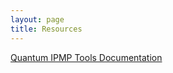 ```yaml
---
layout: page
title: Resources
---
```


[Quantum IPMP Tools Documentation](https://github.com/ebhoward/QuantumIPMPTools/README.md)
